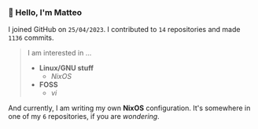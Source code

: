 ### 👋 Hello, I'm Matteo

I joined GitHub on `25/04/2023`.
I contributed to `14` repositories and made `1136` commits.

> I am interested in ...
> 
> - **Linux/GNU stuff**
>     - *NixOS*
> - **FOSS**
>   - *vi*

And currently, I am writing my own **NixOS** configuration. It's somewhere in one of my `6` repositories, if you are *wondering*.
